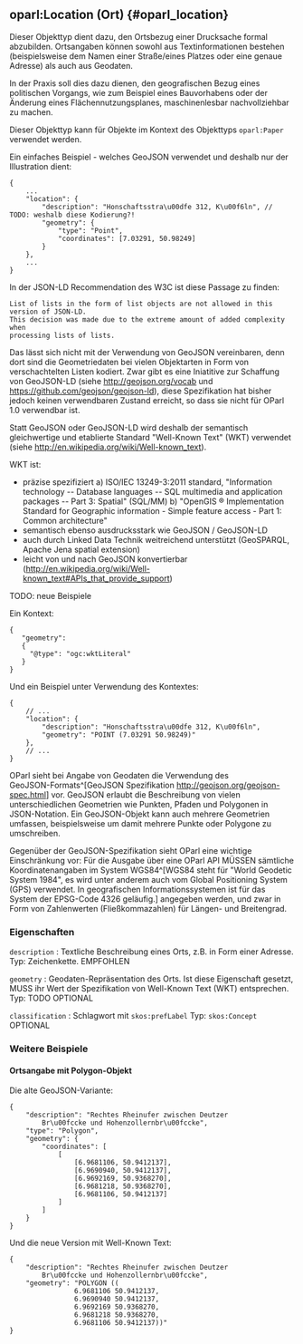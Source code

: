 oparl:Location (Ort)  {#oparl_location}
-------------------

Dieser Objekttyp dient dazu, den Ortsbezug einer Drucksache formal 
abzubilden. Ortsangaben können sowohl aus Textinformationen bestehen 
(beispielsweise dem Namen einer Straße/eines Platzes oder eine genaue 
Adresse) als auch aus Geodaten.

In der Praxis soll dies dazu dienen, den geografischen Bezug eines
politischen Vorgangs, wie zum Beispiel eines Bauvorhabens oder der 
Änderung eines Flächennutzungsplanes, maschinenlesbar nachvollziehbar
zu machen.

Dieser Objekttyp kann für Objekte im Kontext des Objekttyps
`oparl:Paper` verwendet werden.

Ein einfaches Beispiel - welches GeoJSON verwendet und deshalb nur der Illustration dient:

~~~~~  {#location_ex1 .json}
{
    ...
    "location": {
        "description": "Honschaftsstra\u00dfe 312, K\u00f6ln", // TODO: weshalb diese Kodierung?!
        "geometry": {
            "type": "Point",
            "coordinates": [7.03291, 50.98249]
        }
    },
    ...
}
~~~~~

In der JSON-LD Recommendation des W3C ist diese Passage zu finden:
~~~~~
List of lists in the form of list objects are not allowed in this version of JSON-LD. 
This decision was made due to the extreme amount of added complexity when 
processing lists of lists.
~~~~~

Das lässt sich nicht mit der Verwendung von GeoJSON vereinbaren, denn dort sind die Geometriedaten bei vielen
Objektarten in Form von verschachtelten Listen kodiert. Zwar gibt es eine Iniatitive zur Schaffung von GeoJSON-LD (siehe http://geojson.org/vocab und https://github.com/geojson/geojson-ld), diese Spezifikation hat bisher jedoch keinen verwendbaren Zustand erreicht, so dass sie nicht für OParl 1.0 verwendbar ist.

Statt GeoJSON oder GeoJSON-LD wird deshalb der semantisch gleichwertige und etablierte Standard "Well-Known Text" (WKT) verwendet (siehe http://en.wikipedia.org/wiki/Well-known_text).

WKT ist:
- präzise spezifiziert a) ISO/IEC 13249-3:2011 standard, "Information technology -- Database languages -- SQL multimedia and application packages -- Part 3: Spatial" (SQL/MM) b) "OpenGIS ® Implementation Standard for Geographic information - Simple feature access - Part 1: Common architecture"
- semantisch ebenso ausdrucksstark wie GeoJSON / GeoJSON-LD
- auch durch Linked Data Technik weitreichend unterstützt (GeoSPARQL, Apache Jena spatial extension)
- leicht von und nach GeoJSON konvertierbar (http://en.wikipedia.org/wiki/Well-known_text#APIs_that_provide_support)

TODO: neue Beispiele

Ein Kontext:

~~~~~
{
   "geometry":
   {
     "@type": "ogc:wktLiteral" 
   }
}
~~~~~

Und ein Beispiel unter Verwendung des Kontextes:

~~~~~  {#location_ex2 .json}
{
    // ...
    "location": {
        "description": "Honschaftsstra\u00dfe 312, K\u00f6ln",
        "geometry": "POINT (7.03291 50.98249)"
    },
    // ...
}
~~~~~

OParl sieht bei Angabe von Geodaten die Verwendung des  
GeoJSON-Formats^[GeoJSON Spezifikation 
<http://geojson.org/geojson-spec.html>] vor. GeoJSON erlaubt die 
Beschreibung von vielen unterschiedlichen Geometrien wie Punkten, Pfaden und 
Polygonen in JSON-Notation. Ein GeoJSON-Objekt kann auch mehrere Geometrien
umfassen, beispielsweise um damit mehrere Punkte oder Polygone zu umschreiben.

Gegenüber der GeoJSON-Spezifikation sieht OParl eine wichtige
Einschränkung vor: Für die Ausgabe über eine OParl API MÜSSEN sämtliche
Koordinatenangaben im System WGS84^[WGS84 steht für "World Geodetic System 1984",
es wird unter anderem auch vom Global Positioning System (GPS) verwendet.
In geografischen Informationssystemen ist für das System der EPSG-Code 4326 
geläufig.] angegeben werden, und zwar in Form von Zahlenwerten (Fließkommazahlen)
für Längen- und Breitengrad.

### Eigenschaften ###

`description`
:   Textliche Beschreibung eines Orts, z.B. in Form einer Adresse.
    Typ: Zeichenkette.
    EMPFOHLEN

`geometry`
:   Geodaten-Repräsentation des Orts. Ist diese Eigenschaft gesetzt, MUSS ihr Wert der Spezifikation von Well-Known Text (WKT) entsprechen.
    Typ: TODO
    OPTIONAL

`classification`
:   Schlagwort mit `skos:prefLabel`
    Typ: `skos:Concept`
    OPTIONAL

### Weitere Beispiele

#### Ortsangabe mit Polygon-Objekt

Die alte GeoJSON-Variante:

~~~~~  {#location_ex3 .json}
{
    "description": "Rechtes Rheinufer zwischen Deutzer
        Br\u00fccke und Hohenzollernbr\u00fccke",
    "type": "Polygon",
    "geometry": {
        "coordinates": [
            [
                [6.9681106, 50.9412137],
                [6.9690940, 50.9412137],
                [6.9692169, 50.9368270],
                [6.9681218, 50.9368270],
                [6.9681106, 50.9412137]
            ]
        ]
    }
}
~~~~~

Und die neue Version mit Well-Known Text:

~~~~~  {#location_ex3 .json}
{
    "description": "Rechtes Rheinufer zwischen Deutzer
        Br\u00fccke und Hohenzollernbr\u00fccke",
    "geometry": "POLYGON ((
                6.9681106 50.9412137,
                6.9690940 50.9412137,
                6.9692169 50.9368270,
                6.9681218 50.9368270,
                6.9681106 50.9412137))"
}
~~~~~
